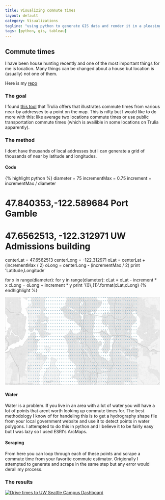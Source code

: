 ```yaml
---
title: Visualizing commute times
layout: default
category: Visualizations
tagline: "using python to generate GIS data and render it in a pleasing manner"
tags: [python, gis, tableau]
---
```

## Commute times
I have been house hunting recently and one of the most important things for me is location. Many things can be changed about a house but location is (usually) not one of them.

Here is my [repo](https://github.com/mrtakos/lat_long_grid_generator)

### The goal
I found [this tool](http://www.trulia.com/local/) that Trulia offers that illustrates commute times from various near-by addresses to a point on the map. This is nifty but I would like to do more with this: like average two locations commute times or use public transportation commute times (which is availible in some locations on Trulia apparently).

### The method
I dont have thousands of local addresses but I can generate a grid of thousands of near by latitude and longitudes.

#### Code
{% highlight python %}
diameter = 75
incrementMax = 0.75
increment = incrementMax / diameter
# 47.840353,-122.589684 Port Gamble
# 47.6562513, -122.312971 UW Admissions building
centerLat = 47.6562513
centerLong = -122.312971
oLat = centerLat + (incrementMax / 2)
oLong = centerLong - (incrementMax / 2)
print 'Latitude,Longitude'

for x in range(diameter):
        for y in range(diameter):
                cLat = oLat - increment * x
                cLong = oLong + increment * y
                print '{0},{1}'.format(cLat,cLong)
{% endhighlight %}

![Points rendered across the Seattle area](/assets/img/Grid_of_points.jpg)

#### Water
Water is a problem. If you live in an area with a lot of water you will have a lot of points that arent worth looking up commute times for. The best methodology I know of for handeling this is to get a hydrography shape file from your local government website and use it to detect points in water polygons. I attempted to do this in python and I believe it to be fairly easy but I was lazy so I used ESRI's ArcMaps.

#### Scraping
From here you can loop through each of these points and scrape a commute time from your favorite commute estimator. Origionally I attempted to generate and scrape in the same step but any error would derail my process.

### The results
<script type='text/javascript' src='http://public.tableausoftware.com/javascripts/api/viz_v1.js'></script>
<div class='tableauPlaceholder' style='width: 654px; height: 798px;'>
	<noscript>
		<a href='#'>
			<img alt='Drive times to UW Seattle Campus Dashboard ' src='http:&#47;&#47;public.tableausoftware.com&#47;static&#47;images&#47;UW&#47;UWcommutetimeVisualization&#47;DrivetimestoUWSeattleCampusDashboard&#47;1_rss.png' style='border: none' /></a>
	</noscript>
	<object class='tableauViz' width='654' height='798' style='display:none;'>
		<param name='host_url' value='http%3A%2F%2Fpublic.tableausoftware.com%2F' />
		<param name='site_root' value='' />
		<param name='name' value='UWcommutetimeVisualization&#47;DrivetimestoUWSeattleCampusDashboard' />
		<param name='tabs' value='no' />
		<param name='toolbar' value='yes' />
		<param name='static_image' value='http:&#47;&#47;public.tableausoftware.com&#47;static&#47;images&#47;UW&#47;UWcommutetimeVisualization&#47;DrivetimestoUWSeattleCampusDashboard&#47;1.png' / >
		<param name='animate_transition' value='yes' />
		<param name='display_static_image' value='yes' />
		<param name='display_spinner' value='yes' /><param name='display_overlay' value='yes' />
		<param name='display_count' value='yes' />
	</object>
</div>
